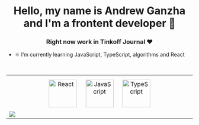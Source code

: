 # <div align="center">Hello, my name is Andrew Ganzha and I'm a frontent developer 🤟</div>  
  

### <div align="center">Right now work in Tinkoff Journal ❤️</div>  
  

-  ⚛️ I’m currently learning JavaScript, TypeScript, algorithms and React  
  

<br/>  

<table><tr><td valign="top" width="50%">

<div align="center">  
<a href="https://reactjs.org/" target="_blank"><img style="margin: 10px" src="https://profilinator.rishav.dev/skills-assets/react-original-wordmark.svg" alt="React" height="75" /></a>  
<a href="https://www.javascript.com/" target="_blank"><img style="margin: 10px" src="https://profilinator.rishav.dev/skills-assets/javascript-original.svg" alt="JavaScript" height="75" /></a>  
<a href="https://www.typescriptlang.org/" target="_blank"><img style="margin: 10px" src="https://profilinator.rishav.dev/skills-assets/typescript-original.svg" alt="TypeScript" height="75" /></a>  
</div>

<img src="https://github-readme-stats.vercel.app/api?username=AndrewGanzha&show_icons=true&count_private=true&hide_border=true" align="left" />


</td></tr></table>  

<br/>  
